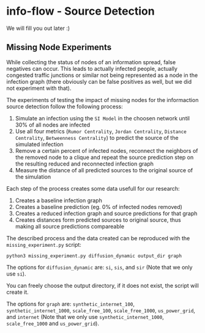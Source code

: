 # info-flow - Source Detection

We will fill you out later :)

## Missing Node Experiments
While collecting the status of nodes of an information spread, false negatives can occur. This leads to actually infected people, actually congested traffic junctions or similar not being represented as a node in the infection graph (there obviously can be false positives as well, but we did not experiment with that).

The experiments of testing the impact of missing nodes for the informaction source detection follow the following process:
1. Simulate an infection using the `SI Model` in the choosen network until 30% of all nodes are infected
2. Use all four metrics (`Rumor Centrality`, `Jordan Centrality`, `Distance Centrality`, `Betweenness Centrality`) to predict the source of the simulated infection
3. Remove a certain percent of infected nodes, reconnect the neighbors of the removed node to a clique and repeat the source prediction step on the resulting reduced and reconnected infection graph 
4. Measure the distance of all predicted sources to the original source of the simulation

Each step of the process creates some data usefull for our research:
1. Creates a baseline infection graph
2. Creates a baseline prediction (eg. 0% of infected nodes removed)
3. Creates a reduced infection graph and source predictions for that graph
4. Creates distances form predicted sources to original source, thus making all source predictions compareable

The described process and the data created can be reproduced with the `missing_experiment.py` script:
```
python3 missing_experiment.py diffusion_dynamic output_dir graph 
```
The options for `diffusion_dynamic` are: `si`, `sis`, and `sir` (Note that we only use `si`).

You can freely choose the output directory, if it does not exist, the script will create it.

The options for `graph` are: `synthetic_internet_100`, `synthetic_internet_1000`, `scale_free_100`, `scale_free_1000`, `us_power_grid`, and `internet` (Note that we only use `synthetic_internet_1000`, `scale_free_1000` and `us_power_grid`).

